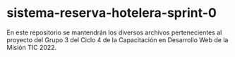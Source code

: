 # sistema-reserva-hotelera-sprint-0
En este repositorio se mantendrán los diversos archivos pertenecientes al proyecto del Grupo 3 del Ciclo 4 de la Capacitación en Desarrollo Web de la Misión TIC 2022. 
